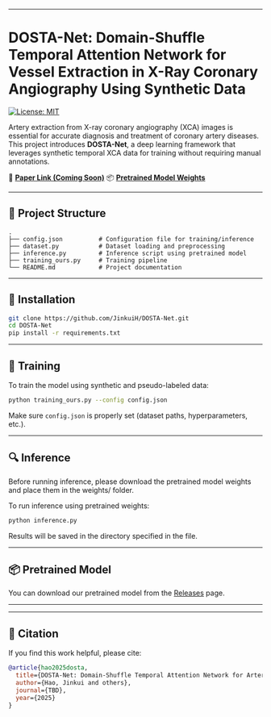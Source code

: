 
---

# DOSTA-Net: Domain-Shuffle Temporal Attention Network for Vessel Extraction in X-Ray Coronary Angiography Using Synthetic Data

[![License: MIT](https://img.shields.io/badge/License-MIT-yellow.svg)](https://opensource.org/licenses/MIT)

Artery extraction from X-ray coronary angiography (XCA) images is essential for accurate diagnosis and treatment of coronary artery diseases. This project introduces **DOSTA-Net**, a deep learning framework that leverages synthetic temporal XCA data for training without requiring manual annotations.

📌 **[Paper Link (Coming Soon)]()**
📦 **[Pretrained Model Weights](https://github.com/JinkuiH/DOSTA-Net/releases)**


---

## 📁 Project Structure

```
.
├── config.json          # Configuration file for training/inference
├── dataset.py           # Dataset loading and preprocessing
├── inference.py         # Inference script using pretrained model
├── training_ours.py     # Training pipeline
└── README.md            # Project documentation
```

---

## 🔧 Installation

```bash
git clone https://github.com/JinkuiH/DOSTA-Net.git
cd DOSTA-Net
pip install -r requirements.txt
```

---

## 🚀 Training

To train the model using synthetic and pseudo-labeled data:

```bash
python training_ours.py --config config.json
```

Make sure `config.json` is properly set (dataset paths, hyperparameters, etc.).

---

## 🔍 Inference

Before running inference, please download the pretrained model weights and place them in the weights/ folder. 

To run inference using pretrained weights:

```bash
python inference.py
```

Results will be saved in the directory specified in the file.

---

## 📦 Pretrained Model

You can download our pretrained model from the [Releases](https://github.com/JinkuiH/DOSTA-Net/releases) page.

---

---

## 📜 Citation

If you find this work helpful, please cite:

```bibtex
@article{hao2025dosta,
  title={DOSTA-Net: Domain-Shuffle Temporal Attention Network for Artery Extraction in XCA},
  author={Hao, Jinkui and others},
  journal={TBD},
  year={2025}
}
```



